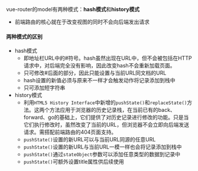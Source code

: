 vue-router的model有两种模式：**hash模式**和**history模式**

- 前端路由的核心就在于改变视图的同时不会向后端发出请求

#### 两种模式的区别

- hash模式
  - 即地址栏URL中的#符号。hash虽然出现在URL中，但不会被包括在HTTP请求中，对后端完全没有影响，因此改变hash不会重新加载页面。
  - 只可修改#后面的部分，因此只能设置与当前URL同文档的URL
  - hash设置的新值必须与原来不一样才会触发动作将记录添加到栈中
  - 只可添加短字符串
- history模式
  - 利用`HTML5 History Interface`中新增的`pushState()`和`replaceState()`方法。这两个方法应用于浏览器的历史记录栈，在当前已有的back、forward、go的基础上，它们提供了对历史记录进行修改的功能。只是当它们执行修改时，虽然改变了当前的URL，但浏览器不会立即向后端发送请求。需搭配前端路由的404页面支持。
  - `pushState()`设置的新URL可以与当前URL同源的任意URL
  - `pushState()`设置的新URL与当前URL一模一样也会将记录添加到栈中
  - `pushState()`通过`stateObject`参数可以添加任意类型的数据到记录中
  - `pushState()`可额外设置title属性供后续使用

